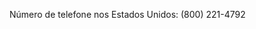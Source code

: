 <Token xmlns:xlink="http://www.w3.org/1999/xlink">Número de telefone nos Estados Unidos: (800) 221-4792</Token>

<!--HONumber=Jul16_HO3-->


